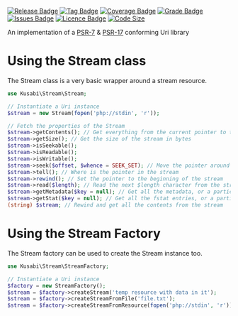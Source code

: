 [![Release Badge](https://img.shields.io/github/release/kusabi-psr/uri.svg)](https://img.shields.io/github/release/kusabi-psr/uri.svg)
[![Tag Badge](https://img.shields.io/github/tag/kusabi-psr/uri.svg)](https://img.shields.io/github/tag/kusabi-psr/uri.svg)
[![Coverage Badge](https://img.shields.io/codacy/coverage/a2236972c0084da8a41a880cb7e017b8.svg)](https://img.shields.io/codacy/grade/bec9194f88a843fd9abd4edef6102f9b.svg)
[![Grade Badge](https://img.shields.io/codacy/grade/a2236972c0084da8a41a880cb7e017b8.svg)](https://img.shields.io/codacy/grade/bec9194f88a843fd9abd4edef6102f9b.svg)
[![Issues Badge](https://img.shields.io/github/issues/kusabi-psr/uri.svg)](https://img.shields.io/github/issues/kusabi-psr/uri.svg)
[![Licence Badge](https://img.shields.io/github/license/kusabi-psr/uri.svg)](https://img.shields.io/github/license/kusabi-psr/uri.svg)
[![Code Size](https://img.shields.io/github/languages/code-size/kusabi-psr/uri.svg)](https://img.shields.io/github/languages/code-size/kusabi-psr/uri.svg)

An implementation of a [PSR-7](https://www.php-fig.org/psr/psr-7/) & [PSR-17](https://www.php-fig.org/psr/psr-17/) conforming Uri library

# Using the Stream class

The Stream class is a very basic wrapper around a stream resource.


```php
use Kusabi\Stream\Stream;

// Instantiate a Uri instance
$stream = new Stream(fopen('php://stdin', 'r'));

// Fetch the properties of the Stream
$stream->getContents(); // Get everything from the current pointer to the end of the stream
$stream->getSize(); // Get the size of the stream in bytes
$stream->isSeekable();
$stream->isReadable();
$stream->isWritable();
$stream->seek($offset, $whence = SEEK_SET); // Move the pointer around in the stream
$stream->tell(); // Where is the pointer in the stream
$stream->rewind(); // Set the pointer to the beginning of the stream
$stream->read($length); // Read the next $length character from the stream
$stream->getMetadata($key = null); // Get all the metadata, or a particular key
$stream->getStat($key = null); // Get all the fstat entries, or a particular key
(string) $stream; // Rewind and get all the contents from the stream

```


# Using the Stream Factory

The Stream factory can be used to create the Stream instance too.


```php
use Kusabi\Stream\StreamFactory;

// Instantiate a Uri instance
$factory = new StreamFactory();
$stream = $factory->createStream('temp resource with data in it');
$stream = $factory->createStreamFromFile('file.txt');
$stream = $factory->createStreamFromResource(fopen('php://stdin', 'r'));
```